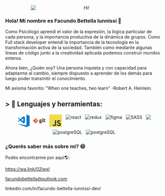  <div align="center">
 <img src="https://cladera.org/infografias/images/tecedu/dribbble-shot_6.gif" alt="Hi!" width="340" height:"280" 
  style="display:flex" style="justify-content:center"/>
</div>


### Hola! Mi nombre es Facundo Bettella Iunnissi 👋

Como Psicólogo aprendí el valor de la expresión, la lógica particular de cada persona, y la importancia productiva de la dinámica de grupos.
Como Full stack developer entendí la importancia de la tecnología en la transformación activa de la sociedad. También como mediante algunas líneas de código junto a la creatividad aplicada podemos construir mundos enteros.

Ahora bien, ¿Quién soy?
Una persona inquieta y con capacidad para adaptarme al cambio, siempre dispuesto a aprender de los demás para luego poder transmitir el conocimiento.

Mi axioma favorito: "When one teaches, two learn" -Robert A. Heinlein.


## > 🧰 Lenguajes y herramientas: 
<p align="center">
  <img src="https://raw.githubusercontent.com/github/explore/80688e429a7d4ef2fca1e82350fe8e3517d3494d/topics/visual-studio-code/visual-studio-code.png" alt="VS Code" height="40" style="vertical-align:top; margin:4px">
  <img src="https://raw.githubusercontent.com/github/explore/80688e429a7d4ef2fca1e82350fe8e3517d3494d/topics/git/git.png" alt="git" height="40"   style="vertical-align:top; margin:4px">
  <img src="https://raw.githubusercontent.com/github/explore/80688e429a7d4ef2fca1e82350fe8e3517d3494d/topics/javascript/javascript.png" alt="Javascript" height="40" style="vertical-align:top; margin:4px">
 <img src="https://rosolutions.com.mx/blog/wp-content/uploads/2019/06/1-y6C4nSvy2Woe0m7bWEn4BA.png" alt="react" height="40" style="vertical-align:top; margin:4px">
 <img src="https://www.cloudsavvyit.com/p/uploads/2021/02/99128fa6.jpg?width=1198&trim=1,1&bg-color=000&pad=1,1" alt="redux" height="40" style="vertical-align:top; margin:4px"> 
  <img src="https://e7.pngegg.com/pngimages/431/965/png-clipart-figma-designer-computer-icons-material-design-design-rectangle-poster.png" alt="figma" height="40" style="vertical-align:top; margin:4px">
 <img src="https://sass-lang.com/assets/img/styleguide/white-e44bed0d.png" alt="SASS" height="40" style="vertical-align:top; margin:4px">
 <img src="https://wallpapercave.com/wp/wp6606918.jpg" height="40" style="vertical-align:top; margin:4px"> 
  <img src="https://miro.medium.com/max/2000/1*3zADeX-f3kiPritXGxEFgw.png" alt="postgreSQL" height="40" style="vertical-align:top; margin:4px"> 
 <img src="https://encrypted-tbn0.gstatic.com/images?q=tbn:ANd9GcRYg_FBiB0q-O0Z2WpI18qUXsfBjRamOD1HLevbBlEurTsrLKVfeAXGM1wKFZU2IdpkHHU&usqp=CAU" alt="postgreSQL" height="40" style="vertical-align:top; margin:4px"> 
</p>
                                                                                                                          
### ¿Querés saber más sobre mi? 😄

  Podés encontrarme por aquí🌎:

  https://wa.link/02lwxl

  facundobettella@outlook.com

  linkedin.com/in/facundo-bettella-iunnissi-dev/


